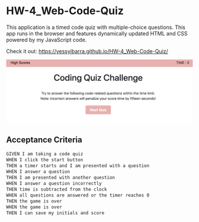 # HW-4_Web-Code-Quiz

This application is a timed code quiz with multiple-choice questions. This app runs in the browser and features dynamically updated HTML and CSS powered by my JavaScript code.

Check it out: https://yessyibarra.github.io/HW-4_Web-Code-Quiz/

![](quiz.png)















## Acceptance Criteria

```
GIVEN I am taking a code quiz
WHEN I click the start button
THEN a timer starts and I am presented with a question
WHEN I answer a question
THEN I am presented with another question
WHEN I answer a question incorrectly
THEN time is subtracted from the clock
WHEN all questions are answered or the timer reaches 0
THEN the game is over
WHEN the game is over
THEN I can save my initials and score
